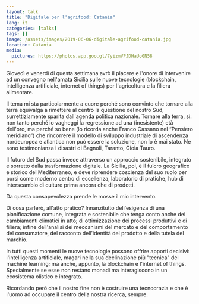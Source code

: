 ```yaml
---
layout: talk
title: "Digitale per l'agrifood: Catania"
lang: it
categories: [talks]
tags: []
image: /assets/images/2019-06-06-digitale-agrifood-catania.jpg
location: Catania
media:
  pictures: https://photos.app.goo.gl/7yizmVPJDHaUoGN58
---
```


Giovedì e venerdì di questa settimana avrò il piacere e l'onore di intervenire ad un convegno nell'amata Sicilia sulle nuove tecnologie (blockchain, intelligenza artificiale, internet of things) per l'agricoltura e la filiera alimentare.

Il tema mi sta particolarmente a cuore perché sono convinto che tornare alla terra equivalga a rimettere al centro la questione del nostro Sud, surrettiziamente sparita dall'agenda politica nazionale. Tornare alla terra, sì: non tanto perché io vagheggi la regressione ad una (inesistente) età dell'oro, ma perché so bene (lo ricorda anche Franco Cassano nel “Pensiero meridiano”) che rincorrere il modello di sviluppo industriale di ascendenza nordeuropea e atlantica non può essere la soluzione, non lo è mai stato. Ne sono testimonianza i disastri di Bagnoli, Taranto, Gioia Tauro.

Il futuro del Sud passa invece attraverso un approccio sostenibile, integrato e sorretto dalla trasformazione digitale. La Sicilia, poi, è il fulcro geografico e storico del Mediterraneo, e deve riprendere coscienza del suo ruolo per porsi come moderno centro di eccellenza, laboratorio di pratiche, hub di interscambio di culture prima ancora che di prodotti.

Da questa consapevolezza prende le mosse il mio intervento.

Di cosa parlerò, all'atto pratico? Innanzitutto dell'esigenza di una pianificazione comune, integrata e sostenibile che tenga conto anche dei cambiamenti climatici in atto; di ottimizzazione dei processi produttivi e di filiera; infine dell'analisi dei meccanismi del mercato e del comportamento del consumatore, del racconto dell'identità del prodotto e della tutela del marchio.

In tutti questi momenti le nuove tecnologie possono offrire apporti decisivi: l'intelligenza artificiale, magari nella sua declinazione più "tecnica" del machine learning; ma anche, appunto, la blockchain e l'internet of things. Specialmente se esse non restano monadi ma interagiscono in un ecosistema olistico e integrato.

Ricordando però che il nostro fine non è costruire una tecnocrazia e che è l'uomo ad occupare il centro della nostra ricerca, sempre.
